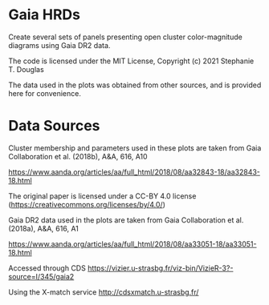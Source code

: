 # Gaia HRDs
Create several sets of panels presenting open cluster color-magnitude diagrams using Gaia DR2 data.

The code is licensed under the MIT License, Copyright (c) 2021 Stephanie T. Douglas

The data used in the plots was obtained from other sources, and is provided here for convenience.

# Data Sources

Cluster membership and parameters used in these plots are taken from Gaia Collaboration et al. (2018b), A&A, 616, A10

https://www.aanda.org/articles/aa/full_html/2018/08/aa32843-18/aa32843-18.html

The original paper is licensed under a CC-BY 4.0 license (https://creativecommons.org/licenses/by/4.0/)



Gaia DR2 data used in the plots are taken from Gaia Collaboration et al. (2018a), A&A, 616, A1

https://www.aanda.org/articles/aa/full_html/2018/08/aa33051-18/aa33051-18.html

Accessed through CDS https://vizier.u-strasbg.fr/viz-bin/VizieR-3?-source=I/345/gaia2

Using the X-match service http://cdsxmatch.u-strasbg.fr/
